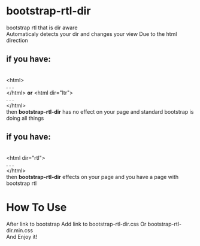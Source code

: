 # bootstrap-rtl-dir
bootstrap rtl that is dir aware
<br/>
Automaticaly detects your dir and changes your view Due to the html direction
<br/>
<h2>if you have:</h2>
<br/>
&lt;html&gt; 
<br/>. . .<br/> &lt;/html&gt; <b>or</b> &lt;html dir="ltr"&gt;<br/>. . .<br/> &lt;/html&gt;
<br/>
  then <b>bootstrap-rtl-dir</b> has no effect on your page and standard bootstrap is doing all things
<br/>
<h2>if you have:</h2>
<br/>
&lt;html dir="rtl"&gt;<br/>. . .<br/>&lt;/html&gt;
<br/>
  then <b>bootstrap-rtl-dir</b> effects on your page and you have a page with bootstrap rtl
<h1>How To Use</h1>
After link to bootstrap Add link to bootstrap-rtl-dir.css Or bootstrap-rtl-dir.min.css
<br/>And Enjoy it!
